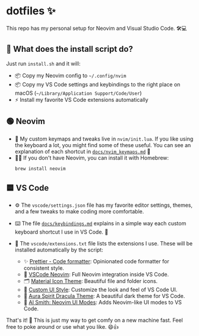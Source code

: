 # dotfiles ✨

This repo has my personal setup for Neovim and Visual Studio Code. 🛠️💻

## 🚀 What does the install script do?

Just run `install.sh` and it will:
- 📦 Copy my Neovim config to `~/.config/nvim`
- 📦 Copy my VS Code settings and keybindings to the right place on macOS (`~/Library/Application Support/Code/User`)
- ⚡ Install my favorite VS Code extensions automatically

## 🟢 Neovim
- 🎹 My custom keymaps and tweaks live in `nvim/init.lua`. If you like using the keyboard a lot, you might find some of these useful. You can see an explanation of each shortcut in [`docs/nvim_keymaps.md`](docs/nvim_keymaps.md) 📝
- 🧑‍💻 If you don't have Neovim, you can install it with Homebrew:
  ```sh
  brew install neovim
  ```

## 🟦 VS Code
- ⚙️ The `vscode/settings.json` file has my favorite editor settings, themes, and a few tweaks to make coding more comfortable.
- ⌨️ The file [`docs/keybindings.md`](docs/keybindings.md) explains in a simple way each custom keyboard shortcut I use in VS Code. 📖
- 🧩 The `vscode/extensions.txt` file lists the extensions I use. These will be installed automatically by the script:

  - ✨ [Prettier - Code formatter](https://marketplace.visualstudio.com/items?itemName=esbenp.prettier-vscode): Opinionated code formatter for consistent style.
  - 📝 [VSCode Neovim](https://marketplace.visualstudio.com/items?itemName=asvetliakov.vscode-neovim): Full Neovim integration inside VS Code.
  - 🗂️ [Material Icon Theme](https://marketplace.visualstudio.com/items?itemName=pkief.material-icon-theme): Beautiful file and folder icons.
  - 🎨 [Custom UI Style](https://marketplace.visualstudio.com/items?itemName=subframe7536.custom-ui-style): Customize the look and feel of VS Code UI.
  - 🌙 [Aura Spirit Dracula Theme](https://marketplace.visualstudio.com/items?itemName=josemurilloc.aura-spirit-dracula): A beautiful dark theme for VS Code.
  - 🧪 [AI Smith: Neovim UI Modes](https://marketplace.visualstudio.com/items?itemName=ai-smith.nvim-ui-modes): Adds Neovim-like UI modes to VS Code.

That's it! 🚀 This is just my way to get comfy on a new machine fast. Feel free to poke around or use what you like. 😄👍
